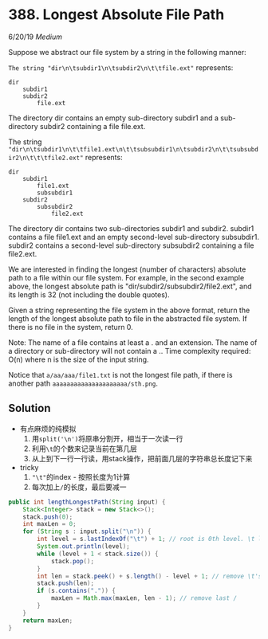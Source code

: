 # 388. Longest Absolute File Path
6/20/19
*Medium*

Suppose we abstract our file system by a string in the following manner:

`The string "dir\n\tsubdir1\n\tsubdir2\n\t\tfile.ext"` represents:
```
dir
    subdir1
    subdir2
        file.ext
```
The directory dir contains an empty sub-directory subdir1 and a sub-directory subdir2 containing a file file.ext.

The string `"dir\n\tsubdir1\n\t\tfile1.ext\n\t\tsubsubdir1\n\tsubdir2\n\t\tsubsubdir2\n\t\t\tfile2.ext"` represents:
```
dir
    subdir1
        file1.ext
        subsubdir1
    subdir2
        subsubdir2
            file2.ext
```
The directory dir contains two sub-directories subdir1 and subdir2. subdir1 contains a file file1.ext and an empty second-level sub-directory subsubdir1. subdir2 contains a second-level sub-directory subsubdir2 containing a file file2.ext.

We are interested in finding the longest (number of characters) absolute path to a file within our file system. For example, in the second example above, the longest absolute path is "dir/subdir2/subsubdir2/file2.ext", and its length is 32 (not including the double quotes).

Given a string representing the file system in the above format, return the length of the longest absolute path to file in the abstracted file system. If there is no file in the system, return 0.

Note:
The name of a file contains at least a . and an extension.
The name of a directory or sub-directory will not contain a ..
Time complexity required: O(n) where n is the size of the input string.

Notice that `a/aa/aaa/file1.txt` is not the longest file path, if there is another path `aaaaaaaaaaaaaaaaaaaaa/sth.png`.

## Solution
- 有点麻烦的纯模拟
  1. 用`split('\n')`将原串分割开，相当于一次读一行
  2. 利用`\t`的个数来记录当前在第几层
  3. 从上到下一行一行读，用stack操作，把前面几层的字符串总长度记下来
- tricky
  1. `"\t"`的index - 按照长度为1计算
  2. 每次加上`/`的长度，最后要减一

```Java
public int lengthLongestPath(String input) {
    Stack<Integer> stack = new Stack<>();
    stack.push(0);
    int maxLen = 0;
    for (String s : input.split("\n")) {
        int level = s.lastIndexOf("\t") + 1; // root is 0th level. \t length will be 1! so second \t index is 1
        System.out.println(level);
        while (level + 1 < stack.size()) {
            stack.pop();
        }
        int len = stack.peek() + s.length() - level + 1; // remove \t's and add / in the end
        stack.push(len);
        if (s.contains(".")) {
            maxLen = Math.max(maxLen, len - 1); // remove last /
        }
    }
    return maxLen;
}
```

